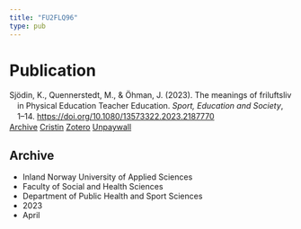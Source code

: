 ```yaml
---
title: "FU2FLQ96"
type: pub
---
```

<h1>Publication</h1>
<article id="csl-bib-container-FU2FLQ96" class="csl-bib-container">
  <div class="csl-bib-body" style="line-height: 1.35; padding-left: 1em; text-indent:-1em;">
  <div class="csl-entry">Sj&#xF6;din, K., Quennerstedt, M., &amp; &#xD6;hman, J. (2023). The meanings of friluftsliv in Physical Education Teacher Education. <i>Sport, Education and Society</i>, 1&#x2013;14. <a href="https://doi.org/10.1080/13573322.2023.2187770">https://doi.org/10.1080/13573322.2023.2187770</a></div>
</div>
  <div class="csl-bib-buttons">
    <a href="#taxonomy-article-FU2FLQ96" class="csl-bib-button">Archive</a>
    <a href alt="Cristin URL" class="csl-bib-button">Cristin</a>
    <a href alt="Zotero URL" class="csl-bib-button">Zotero</a>
    <a href="https://doi.org/10.1080/13573322.2023.2187770" class="csl-bib-button">Unpaywall</a>
  </div>
  <div id="csl-bib-meta-container-FU2FLQ96"></div>
</article>
<div id="csl-bib-meta-FU2FLQ96" class="csl-bib-meta">
  <article id="taxonomy-article-FU2FLQ96" class="taxonomy-article">
    <h1>Archive</h1>
    <ul>
      <li>Inland Norway University of Applied Sciences</li>
      <li>Faculty of Social and Health Sciences</li>
      <li>Department of Public Health and Sport Sciences</li>
      <li>2023</li>
      <li>April</li>
    </ul>
  </article>
</div>
